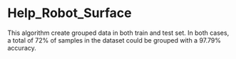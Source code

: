 # Help_Robot_Surface
This algorithm create grouped data in both train and test set. In both cases, a total of 72% of samples in the dataset could be grouped with a 97.79% accuracy.
